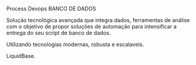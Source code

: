 Process Devops BANCO DE DADOS

Solução tecnológica avançada que integra dados, ferramentas de análise com o objetivo de propor soluções de automação para intensificar a entrega do seu script de banco de dados.

Utilizando tecnologias modernas, robusta e escalaveis.

LiquidBase.
